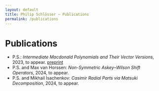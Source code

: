 ```yaml
---
layout: default
title: Philip Schlösser – Publications
permalink: /publications
---
```

# Publications
* P.S.: *Intermediate Macdonald Polynomials and Their Vector Versions*, 2023,
to appear. [preprint][intermediate]
* P.S. and Max van Horssen: *Non-Symmetric Askey–Wilson Shift Operators*, 2024,
to appear.
* P.S. and Mikhail Isachenkov: *Casimir Radial Parts via Matsuki Decomposition*, 2024, to appear.

[intermediate]: https://arxiv.org/abs/2310.17362
